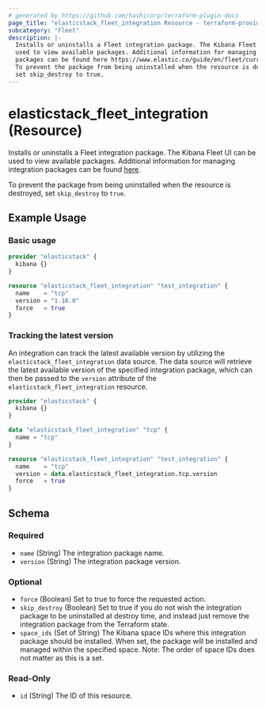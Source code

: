```yaml
---
# generated by https://github.com/hashicorp/terraform-plugin-docs
page_title: "elasticstack_fleet_integration Resource - terraform-provider-elasticstack"
subcategory: "Fleet"
description: |-
  Installs or uninstalls a Fleet integration package. The Kibana Fleet UI can be
  used to view available packages. Additional information for managing integration
  packages can be found here https://www.elastic.co/guide/en/fleet/current/install-uninstall-integration-assets.html.
  To prevent the package from being uninstalled when the resource is destroyed,
  set skip_destroy to true.
---
```


# elasticstack_fleet_integration (Resource)

Installs or uninstalls a Fleet integration package. The Kibana Fleet UI can be
used to view available packages. Additional information for managing integration
packages can be found [here](https://www.elastic.co/guide/en/fleet/current/install-uninstall-integration-assets.html).

To prevent the package from being uninstalled when the resource is destroyed,
set `skip_destroy` to `true`.

## Example Usage

### Basic usage

```terraform
provider "elasticstack" {
  kibana {}
}

resource "elasticstack_fleet_integration" "test_integration" {
  name    = "tcp"
  version = "1.16.0"
  force   = true
}
```

### Tracking the latest version

An integration can track the latest available version by utilizing the `elasticstack_fleet_integration` data source. 
The data source will retrieve the latest available version of the specified integration package, which can then be 
passed to the `version` attribute of the `elasticstack_fleet_integration` resource. 

```terraform
provider "elasticstack" {
  kibana {}
}

data "elasticstack_fleet_integration" "tcp" {
  name = "tcp"
}

resource "elasticstack_fleet_integration" "test_integration" {
  name    = "tcp"
  version = data.elasticstack_fleet_integration.tcp.version
  force   = true
}
```

<!-- schema generated by tfplugindocs -->
## Schema

### Required

- `name` (String) The integration package name.
- `version` (String) The integration package version.

### Optional

- `force` (Boolean) Set to true to force the requested action.
- `skip_destroy` (Boolean) Set to true if you do not wish the integration package to be uninstalled at destroy time, and instead just remove the integration package from the Terraform state.
- `space_ids` (Set of String) The Kibana space IDs where this integration package should be installed. When set, the package will be installed and managed within the specified space. Note: The order of space IDs does not matter as this is a set.

### Read-Only

- `id` (String) The ID of this resource.
